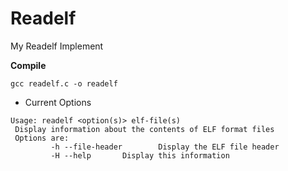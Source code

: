 # Readelf
My Readelf Implement

**Compile**
```
gcc readelf.c -o readelf
```

- Current Options

```
Usage: readelf <option(s)> elf-file(s)
 Display information about the contents of ELF format files
 Options are:
         -h --file-header        Display the ELF file header
         -H --help       Display this information
```

